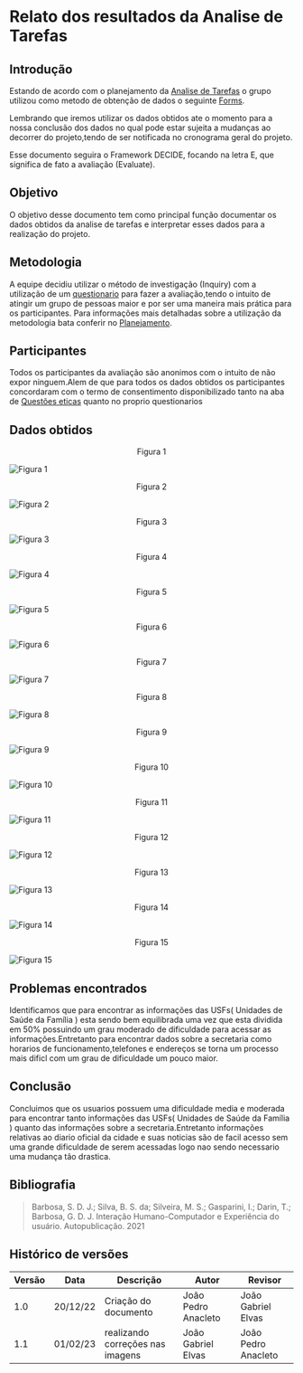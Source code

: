 # Relato dos resultados da Analise de Tarefas

## Introdução

Estando de acordo com o planejamento da [Analise de Tarefas](https://interacao-humano-computador.github.io/2022.2-Prefeitura_Patos_de_Minas/Design_avaliacao_e_desenvolvimento/Analise_de_tarefas/planejamento_analise_de_tarefas/) o grupo utilizou como metodo de obtenção de dados o seguinte [Forms](https://docs.google.com/forms/d/e/1FAIpQLSc8klTfNuE3zROtAox8Jee0qvMqotgUA0TzA-noNA9fFTAznQ/viewform?usp=sf_link).

Lembrando que iremos utilizar os dados obtidos ate o momento para a nossa conclusão dos dados no qual pode estar sujeita a mudanças ao decorrer do projeto,tendo de ser notificada no cronograma geral do projeto.

Esse documento seguira o Framework DECIDE, focando na letra E, que significa de fato a avaliação (Evaluate).

## Objetivo

O objetivo desse documento tem como principal função documentar os dados obtidos da analise de tarefas e interpretar esses dados para a realização do projeto.

## Metodologia

A equipe decidiu utilizar o método de investigação (Inquiry) com a utilização de um [questionario](https://docs.google.com/forms/d/e/1FAIpQLSc8klTfNuE3zROtAox8Jee0qvMqotgUA0TzA-noNA9fFTAznQ/viewform?usp=sf_link) para fazer a avaliação,tendo o intuito de atingir um grupo de pessoas maior e por ser uma maneira mais prática para os participantes.
Para informações mais detalhadas sobre a utilização da metodologia bata conferir no [Planejamento](https://interacao-humano-computador.github.io/2022.2-Prefeitura_Patos_de_Minas/Design_avaliacao_e_desenvolvimento/Analise_de_tarefas/planejamento_analise_de_tarefas/).

## Participantes

Todos os participantes da avaliação são anonimos com o intuito de não expor ninguem.Alem de que para todos os dados obtidos os participantes concordaram com o termo de consentimento disponibilizado tanto na aba de [Questões eticas](https://interacao-humano-computador.github.io/2022.2-Prefeitura_Patos_de_Minas/Analise_de_Requisitos/questoes_eticas/) quanto no proprio questionarios

## Dados obtidos

<figcaption><center>
    Figura 1
</figcaption>

![Figura 1](../../assets/a1.png)

<figcaption><center>
    Figura 2
</figcaption>

![Figura 2](../../assets/a2.png)

<figcaption><center>
    Figura 3
</figcaption>

![Figura 3](../../assets/a3.png)

<figcaption><center>
    Figura 4
</figcaption>

![Figura 4](../../assets/a4.png)

<figcaption><center>
    Figura 5
</figcaption>

![Figura 5](../../assets/a5.png)

<figcaption><center>
    Figura 6
</figcaption>

![Figura 6](../../assets/a6.png)

<figcaption><center>
    Figura 7
</figcaption>

![Figura 7](../../assets/a7.png)

<figcaption><center>
    Figura 8
</figcaption>

![Figura 8](../../assets/a8.png)

<figcaption><center>
    Figura 9
</figcaption>

![Figura 9](../../assets/a9.png)

<figcaption><center>
    Figura 10
</figcaption>

![Figura 10](../../assets/a10.png)

<figcaption><center>
    Figura 11
</figcaption>

![Figura 11](../../assets/a11.png)

<figcaption><center>
    Figura 12
</figcaption>

![Figura 12](../../assets/a12.png)

<figcaption><center>
    Figura 13
</figcaption>

![Figura 13](../../assets/a13.png)

<figcaption><center>
    Figura 14
</figcaption>

![Figura 14](../../assets/a14.png)

<figcaption><center>
    Figura 15
</figcaption>

![Figura 15](../../assets/a15.png)

## Problemas encontrados

Identificamos que para encontrar as informações das USFs( Unidades de Saúde da Família ) esta sendo bem equilibrada uma vez que esta dividida em 50% possuindo um grau moderado de dificuldade para acessar as informações.Entretanto para encontrar dados sobre a secretaria como horarios de funcionamento,telefones e endereços se torna um processo mais dificl com um grau de dificuldade um pouco maior.

## Conclusão

Concluimos que os usuarios possuem uma dificuldade media e moderada para encontrar tanto informações das USFs( Unidades de Saúde da Família ) quanto das informações sobre a secretaria.Entretanto informações relativas ao diario oficial da cidade e suas noticias são de facil acesso sem uma grande dificuldade de serem acessadas logo nao sendo necessario uma mudança tão drastica.

## Bibliografia

> Barbosa, S. D. J.; Silva, B. S. da; Silveira, M. S.; Gasparini, I.; Darin, T.; Barbosa, G. D. J. Interação Humano-Computador e Experiência do usuário. Autopublicação. 2021

## Histórico de versões

| Versão | Data     | Descrição                         | Autor               | Revisor             |
| ------ | -------- | --------------------------------- | ------------------- | ------------------- |
| 1.0    | 20/12/22 | Criação do documento              | João Pedro Anacleto | João Gabriel Elvas  |
| 1.1    | 01/02/23 | realizando correções nas imagens  | João Gabriel Elvas  | João Pedro Anacleto |
